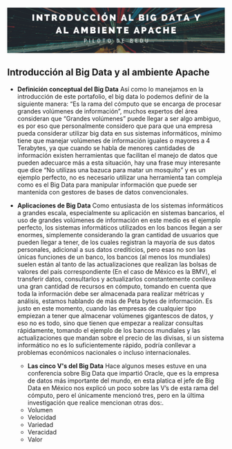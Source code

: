 <p align="center">
  <img src="portada.png" />
</p>

## Introducción al Big Data y al ambiente Apache
- **Definición conceptual del Big Data** 
  Así como lo manejamos en la introducción de este portafolio, el big data lo podemos definir de la siguiente manera: “Es la rama del cómputo que se encarga de procesar grandes volúmenes de información”, muchos expertos del área consideran que “Grandes volúmenes” puede llegar a ser algo ambiguo, es por eso que personalmente considero que para que una empresa pueda considerar utilizar big data en sus sistemas informáticos, mínimo tiene que manejar volúmenes de información iguales o mayores a 4 Terabytes, ya que cuando se habla de menores cantidades de información existen herramientas que facilitan el manejo de datos que pueden adecuarce más a esta situación, hay una frase muy interesante que dice “No utilizas una bazuca para matar un mosquito” y es un ejemplo perfecto, no es necesario utilizar una herramienta tan compleja como es el Big Data para manipular información que puede ser mantenida con gestores de bases de datos convencionales.
- **Aplicaciones de Big Data** 
  Como entusiasta de los sistemas informáticos a grandes escala, especialmente su aplicación en sistemas bancarios, el uso de grandes volúmenes de información en este medio es el ejemplo perfecto, los sistemas informáticos utilizados en los bancos llegan a ser enormes, simplemente considerando la gran cantidad de usuarios que pueden llegar a tener, de los cuales registran la mayoría de sus datos personales, adicional a sus datos crediticios, pero esas no son las únicas funciones de un banco, los bancos (al menos los mundiales) suelen están al tanto de las actualizaciones que realizan las bolsas de valores del país correspondiente (En el caso de México es la BMV), el transferir datos, consultarlos y actualizarlos constantemente conlleva una gran cantidad de recursos en cómputo, tomando en cuenta que toda la información debe ser almacenada para realizar métricas y análisis, estamos hablando de más de Peta bytes de información.
  Es justo en este momento, cuando las empresas de cualquier tipo empiezan a tener que almacenar volúmenes gigantescos de datos, y eso no es todo, sino que tienen que empezar a realizar consultas rápidamente, tomando el ejemplo de los bancos mundiales y las actualizaciones que mandan sobre el precio de las divisas, si un sistema informático no es lo suficientemente rápido, podría conllevar a problemas económicos nacionales o incluso internacionales.

  - **Las cinco V's del Big Data** 
  Hace algunos meses estuve en una conferencia sobre Big Data que impartió Oracle, que es la empresa de datos más importante del mundo, en esta platica el jefe de Big Data en México nos explicó un poco sobre las V’s de esta rama del cómputo, pero el únicamente mencionó tres, pero en la última investigación que realice mencionan otras dos:. 
  * Volumen
  * Velocidad
  * Variedad
  * Veracidad 
  * Valor
